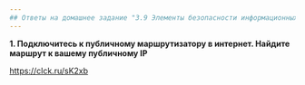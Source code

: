 ```yaml
---
## Ответы на домашнее задание "3.9 Элементы безопасности информационных систем" 
---
```

                    
<strong>1. Подключитесь к публичному маршрутизатору в интернет. Найдите маршрут к вашему публичному IP</strong>


https://clck.ru/sK2xb      

